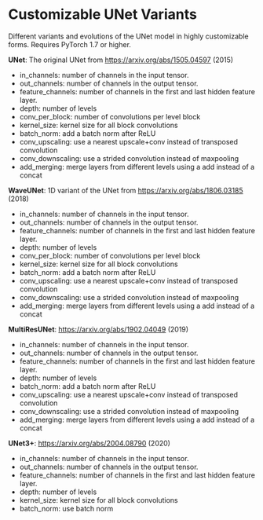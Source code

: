 # Customizable UNet Variants

Different variants and evolutions of the UNet model in highly customizable forms.
Requires PyTorch 1.7 or higher.

**UNet**: The original UNet from https://arxiv.org/abs/1505.04597 (2015)
- in_channels: number of channels in the input tensor.
- out_channels: number of channels in the output tensor.
- feature_channels: number of channels in the first and last hidden feature layer.
- depth: number of levels
- conv_per_block: number of convolutions per level block
- kernel_size: kernel size for all block convolutions
- batch_norm: add a batch norm after ReLU
- conv_upscaling: use a nearest upscale+conv instead of transposed convolution
- conv_downscaling: use a strided convolution instead of maxpooling
- add_merging: merge layers from different levels using a add instead of a concat

**WaveUNet**: 1D variant of the UNet from https://arxiv.org/abs/1806.03185 (2018)
- in_channels: number of channels in the input tensor.
- out_channels: number of channels in the output tensor.
- feature_channels: number of channels in the first and last hidden feature layer.
- depth: number of levels
- conv_per_block: number of convolutions per level block
- kernel_size: kernel size for all block convolutions
- batch_norm: add a batch norm after ReLU
- conv_upscaling: use a nearest upscale+conv instead of transposed convolution
- conv_downscaling: use a strided convolution instead of maxpooling
- add_merging: merge layers from different levels using a add instead of a concat

**MultiResUNet**: https://arxiv.org/abs/1902.04049 (2019)
- in_channels: number of channels in the input tensor.
- out_channels: number of channels in the output tensor.
- feature_channels: number of channels in the first and last hidden feature layer.
- depth: number of levels
- batch_norm: add a batch norm after ReLU
- conv_upscaling: use a nearest upscale+conv instead of transposed convolution
- conv_downscaling: use a strided convolution instead of maxpooling
- add_merging: merge layers from different levels using a add instead of a concat

**UNet3+**: https://arxiv.org/abs/2004.08790 (2020)
- in_channels: number of channels in the input tensor.
- out_channels: number of channels in the output tensor.
- feature_channels: number of channels in the first and last hidden feature layer.
- depth: number of levels
- kernel_size: kernel size for all block convolutions
- batch_norm: use batch norm
